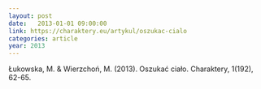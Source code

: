```yaml
---
layout: post
date:   2013-01-01 09:00:00
link: https://charaktery.eu/artykul/oszukac-cialo
categories: article
year: 2013
---
```


Łukowska, M. & Wierzchoń, M. (2013). Oszukać ciało. Charaktery, 1(192), 62-65.
